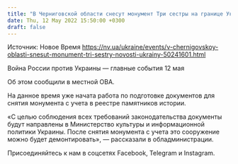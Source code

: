 ```yaml
---
title: "В Черниговской области снесут монумент Три сестры на границе Украины, Беларуси и РФ"
date: Thu, 12 May 2022 15:50:00 +0300
draft: false
---
```

Источник: Новое Время https://nv.ua/ukraine/events/v-chernigovskoy-oblasti-snesut-monument-tri-sestry-novosti-ukrainy-50241601.html


Война России против Украины — главные события 12 мая

Об этом сообщили в местной ОВА.

На данное время уже начата работа по подготовке документов для снятия монумента с учета в реестре памятников истории.

«С целью соблюдения всех требований законодательства документы будут направлены в Министерство культуры и информационной политики Украины. После снятия монумента с учета это сооружение можно будет демонтировать», — рассказали в обладминистрации.

Присоединяйтесь к нам в соцсетях Facebook, Telegram и Instagram.
